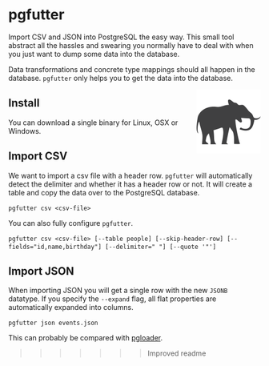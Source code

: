 # pgfutter

Import CSV and JSON into PostgreSQL the easy way.
This small tool abstract all the hassles and swearing you normally
have to deal with when you just want to dump some data into the database.

Data transformations and concrete type mappings should all happen in the
database. `pgfutter` only helps you to get the data into the database.

<img align="right" alt="elephant" src="elephant.png" />

## Install

You can download a single binary for Linux, OSX or Windows.

## Import CSV

We want to import a csv file with a header row.
`pgfutter` will automatically detect the delimiter and whether it has
a header row or not. It will create a table and copy the data over to the
PostgreSQL database.

```
pgfutter csv <csv-file>
```

You can also fully configure `pgfutter`.

```
pgfutter csv <csv-file> [--table people] [--skip-header-row] [--fields="id,name,birthday"] [--delimiter=" "] [--quote '"']
```

## Import JSON

When importing JSON you will get a single row with the new `JSONB` datatype.
If you specify the `--expand` flag, all flat properties are automatically
expanded into columns.

```
pgfutter json events.json
```

This can probably be compared with [pgloader](http://pgloader.io).
>>>>>>> Improved readme

